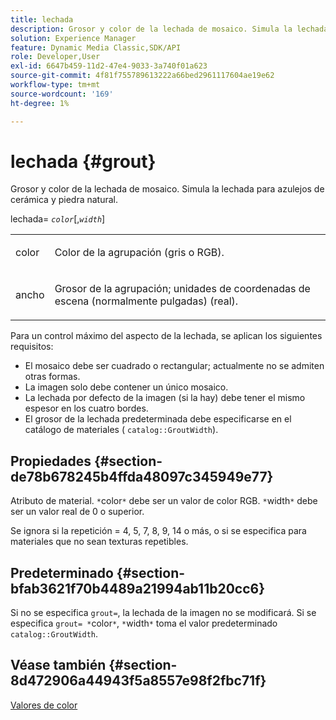 ```yaml
---
title: lechada
description: Grosor y color de la lechada de mosaico. Simula la lechada para azulejos de cerámica y piedra natural.
solution: Experience Manager
feature: Dynamic Media Classic,SDK/API
role: Developer,User
exl-id: 6647b459-11d2-47e4-9033-3a740f01a623
source-git-commit: 4f81f755789613222a66bed2961117604ae19e62
workflow-type: tm+mt
source-wordcount: '169'
ht-degree: 1%

---
```


# lechada {#grout}

Grosor y color de la lechada de mosaico. Simula la lechada para azulejos de cerámica y piedra natural.

lechada= *`color`*[,*`width`*]

<table id="simpletable_302B78CFC8F14E0F962D1D2064AD1371"> 
 <tr class="strow"> 
  <td class="stentry"> <p> <span class="codeph"> <span class="varname"> color </span> </span> </p> </td>
  <td class="stentry"> <p>Color de la agrupación (gris o RGB). </p> </td> 
 </tr> 
 <tr class="strow"> 
  <td class="stentry"> <p> <span class="codeph"> <span class="varname"> ancho </span> </span> </p> </td>
  <td class="stentry"> <p>Grosor de la agrupación; unidades de coordenadas de escena (normalmente pulgadas) (real). </p> </td>
 </tr> 
</table>

Para un control máximo del aspecto de la lechada, se aplican los siguientes requisitos:

* El mosaico debe ser cuadrado o rectangular; actualmente no se admiten otras formas.
* La imagen solo debe contener un único mosaico.
* La lechada por defecto de la imagen (si la hay) debe tener el mismo espesor en los cuatro bordes.
* El grosor de la lechada predeterminada debe especificarse en el catálogo de materiales ( `catalog::GroutWidth`).

## Propiedades {#section-de78b678245b4ffda48097c345949e77}

Atributo de material. `*`color`*` debe ser un valor de color RGB. `*`width`*` debe ser un valor real de 0 o superior.

Se ignora si la repetición = 4, 5, 7, 8, 9, 14 o más, o si se especifica para materiales que no sean texturas repetibles.

## Predeterminado {#section-bfab3621f70b4489a21994ab11b20cc6}

Si no se especifica `grout=`, la lechada de la imagen no se modificará. Si se especifica `grout= *`color`*`, `*`width`*` toma el valor predeterminado `catalog::GroutWidth`.

## Véase también {#section-8d472906a44943f5a8557e98f2fbc71f}

[Valores de color](../../../../../ir-api/http-protocol/image-rendering-api-ref/c-ir-http-protocol-ref/c-ir-http-protocol-syntax-and-features/r-ir-color-values.md#reference-657f95c0841742d2a55a48bc938303f6)

